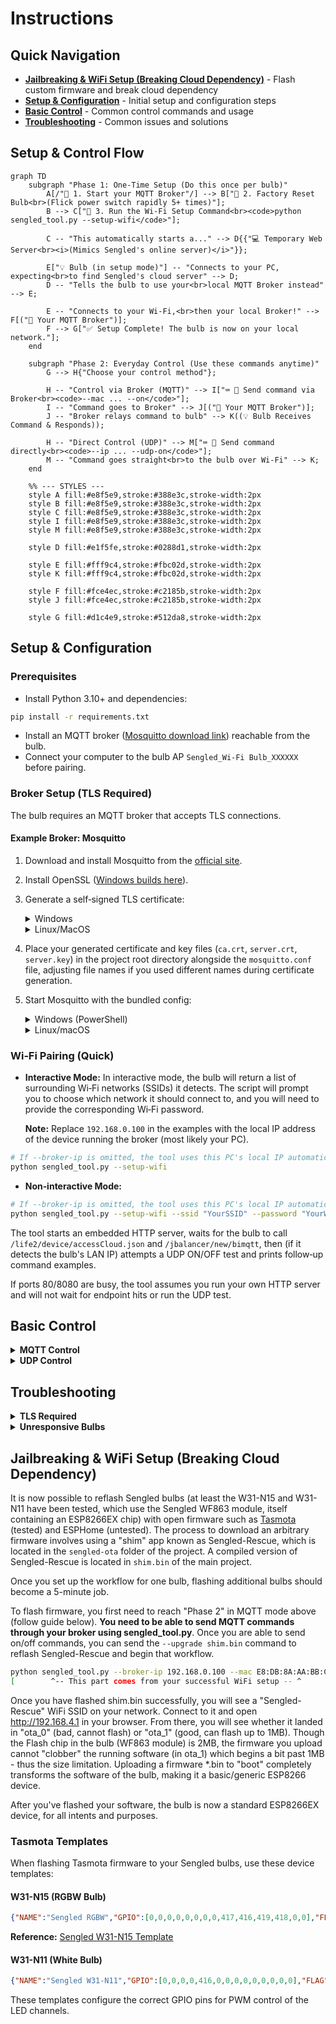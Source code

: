 # Instructions

## Quick Navigation

- **[Jailbreaking & WiFi Setup (Breaking Cloud Dependency)](#jailbreaking--wifi-setup-breaking-cloud-dependency)** - Flash custom firmware and break cloud dependency
- **[Setup & Configuration](#setup--configuration)** - Initial setup and configuration steps
- **[Basic Control](#basic-control)** - Common control commands and usage
- **[Troubleshooting](#troubleshooting)** - Common issues and solutions

## Setup & Control Flow

```mermaid
graph TD
    subgraph "Phase 1: One-Time Setup (Do this once per bulb)"
        A[/"👤 1. Start your MQTT Broker"/] --> B["👤 2. Factory Reset Bulb<br>(Flick power switch rapidly 5+ times)"];
        B --> C["👤 3. Run the Wi-Fi Setup Command<br><code>python sengled_tool.py --setup-wifi</code>"];
        
        C -- "This automatically starts a..." --> D{{"💻 Temporary Web Server<br><i>(Mimics Sengled's online server)</i>"}};
        
        E["💡 Bulb (in setup mode)"] -- "Connects to your PC, expecting<br>to find Sengled's cloud server" --> D;
        D -- "Tells the bulb to use your<br>local MQTT Broker instead" --> E;
        
        E -- "Connects to your Wi-Fi,<br>then your local Broker!" --> F[("📡 Your MQTT Broker")];
        F --> G["✅ Setup Complete! The bulb is now on your local network."];
    end

    subgraph "Phase 2: Everyday Control (Use these commands anytime)"
        G --> H{"Choose your control method"};
        
        H -- "Control via Broker (MQTT)" --> I["⌨️ 👤 Send command via Broker<br><code>--mac ... --on</code>"];
        I -- "Command goes to Broker" --> J[("📡 Your MQTT Broker")];
        J -- "Broker relays command to bulb" --> K((💡 Bulb Receives Command & Responds));

        H -- "Direct Control (UDP)" --> M["⌨️ 👤 Send command directly<br><code>--ip ... --udp-on</code>"];
        M -- "Command goes straight<br>to the bulb over Wi-Fi" --> K;
    end

    %% --- STYLES ---
    style A fill:#e8f5e9,stroke:#388e3c,stroke-width:2px
    style B fill:#e8f5e9,stroke:#388e3c,stroke-width:2px
    style C fill:#e8f5e9,stroke:#388e3c,stroke-width:2px
    style I fill:#e8f5e9,stroke:#388e3c,stroke-width:2px
    style M fill:#e8f5e9,stroke:#388e3c,stroke-width:2px
    
    style D fill:#e1f5fe,stroke:#0288d1,stroke-width:2px

    style E fill:#fff9c4,stroke:#fbc02d,stroke-width:2px
    style K fill:#fff9c4,stroke:#fbc02d,stroke-width:2px

    style F fill:#fce4ec,stroke:#c2185b,stroke-width:2px
    style J fill:#fce4ec,stroke:#c2185b,stroke-width:2px

    style G fill:#d1c4e9,stroke:#512da8,stroke-width:2px
```
## Setup & Configuration

### Prerequisites

* Install Python 3.10+ and dependencies:

```bash
pip install -r requirements.txt
```

* Install an MQTT broker ([Mosquitto download link](https://mosquitto.org/download/)) reachable from the bulb.
* Connect your computer to the bulb AP `Sengled_Wi‑Fi Bulb_XXXXXX` before pairing.

### Broker Setup (TLS Required)

The bulb requires an MQTT broker that accepts TLS connections.

#### Example Broker: Mosquitto

1. Download and install Mosquitto from the [official site](https://mosquitto.org/download/).
2. Install OpenSSL ([Windows builds here](https://slproweb.com/products/Win32OpenSSL.html)).
3. Generate a self‑signed TLS certificate:
    
    <details>
    
    <summary>Windows</summary>
    
    ```bash
    # Create a local CA
    "C:\Program Files\OpenSSL-Win64\bin\openssl.exe" genrsa -out ca.key 2048
    "C:\Program Files\OpenSSL-Win64\bin\openssl.exe" req -x509 -new -key ca.key -days 3650 -out ca.crt -subj "/CN=Local-CA"
    
    # Create server key + CSR (use any descriptive CN, e.g., broker.local)
    "C:\Program Files\OpenSSL-Win64\bin\openssl.exe" genrsa -out server.key 2048
    "C:\Program Files\OpenSSL-Win64\bin\openssl.exe" req -new -key server.key -out server.csr -subj "/CN=broker.local"
    
    # Sign server cert
    "C:\Program Files\OpenSSL-Win64\bin\openssl.exe" x509 -req -in server.csr -CA ca.crt -CAkey ca.key -CAcreateserial -out server.crt -days 3650 -sha256
    ```
    
    </details>
    
    <details>
    
    <summary>Linux/MacOS</summary>
    
    ```bash
    # Create a local CA
    openssl genrsa -out ca.key 2048
    openssl req -x509 -new -key ca.key -days 3650 -out ca.crt -subj "/CN=Local-CA"
    
    # Create server key + CSR (use any descriptive CN, e.g., broker.local)
    openssl genrsa -out server.key 2048
    openssl req -new -key server.key -out server.csr -subj "/CN=broker.local"
    
    # Sign server cert
    openssl x509 -req -in server.csr -CA ca.crt -CAkey ca.key -CAcreateserial -out server.crt -days 3650 -sha256
    ```
    
    </details>

4. Place your generated certificate and key files (`ca.crt`, `server.crt`, `server.key`) in the project root directory alongside the `mosquitto.conf` file, adjusting file names if you used different names during certificate generation.

5. Start Mosquitto with the bundled config:
    
      <details>
    
      <summary>Windows (PowerShell)</summary>
    
      Run the terminal as Administrator and ideally `cd` to the project root first:
    
      ```bash
      "C:\Program Files\mosquitto\mosquitto.exe" -c .\mosquitto.conf -v
      ```
    
      </details>
    
      <details>
    
      <summary>Linux/macOS</summary>
    
      ```bash
      mosquitto -c ./mosquitto.conf -v
      ```
    
      </details>

### Wi‑Fi Pairing (Quick)

* **Interactive Mode:**
  In interactive mode, the bulb will return a list of surrounding Wi‑Fi networks (SSIDs) it detects. The script will prompt you to choose which network it should connect to, and you will need to provide the corresponding Wi‑Fi password.
  
  **Note:** Replace `192.168.0.100` in the examples with the local IP address of the device running the broker (most likely your PC).

```bash
# If --broker-ip is omitted, the tool uses this PC's local IP automatically
python sengled_tool.py --setup-wifi
```

* **Non‑interactive Mode:**

```bash
# If --broker-ip is omitted, the tool uses this PC's local IP automatically
python sengled_tool.py --setup-wifi --ssid "YourSSID" --password "YourWifiPassword"
```

The tool starts an embedded HTTP server, waits for the bulb to call `/life2/device/accessCloud.json` and `/jbalancer/new/bimqtt`, then (if it detects the bulb's LAN IP) attempts a UDP ON/OFF test and prints follow‑up command examples.

If ports 80/8080 are busy, the tool assumes you run your own HTTP server and will not wait for endpoint hits or run the UDP test.

## Basic Control

<details>
<summary><strong>MQTT Control</strong></summary>

```bash
python sengled_tool.py --broker-ip 192.168.0.100 --mac E8:DB:8A:AA:BB:CC --on
python sengled_tool.py --broker-ip 192.168.0.100 --mac E8:DB:8A:AA:BB:CC --off
python sengled_tool.py --broker-ip 192.168.0.100 --mac E8:DB:8A:AA:BB:CC --brightness 50
python sengled_tool.py --broker-ip 192.168.0.100 --mac E8:DB:8A:AA:BB:CC --color 255 0 0
python sengled_tool.py --broker-ip 192.168.0.100 --mac E8:DB:8A:AA:BB:CC --color-temp 65

```

[📋 See full MQTT command reference for more details](references/MQTT_COMMANDS_REFERENCE.md)
</details>

<details>
<summary><strong>UDP Control</strong></summary>

```bash
python sengled_tool.py --ip 192.168.0.247 --udp-on
python sengled_tool.py --ip 192.168.0.247 --udp-off
python sengled_tool.py --ip 192.168.0.247 --udp-brightness 50
```

[📋 See full UDP command reference for more details](references/UDP_COMMANDS_REFERENCE.md)
</details>

## Troubleshooting

<details>
<summary><strong>TLS Required</strong></summary>

The bulb requires an MQTT broker that accepts TLS connections. Use self‑signed certificates if necessary (see [Broker Setup](#broker-setup-tls-required) above for certificate generation instructions).

</details>

<details>
<summary><strong>Unresponsive Bulbs</strong></summary>

This commonly happens after a power loss when the bulb needs to re‑query the HTTP endpoints to get MQTT broker settings.

1) Start the local HTTP setup server so the bulb can fetch MQTT settings (use `--broker-ip` to force a specific broker IP — most likely your PC or wherever your broker is running; on Windows run terminal as Administrator):

```bash
python sengled_local_server.py
```

2) Power‑cycle the bulb (turn off and on)

3) Watch the server logs for a hit to `/jbalancer/new/bimqtt` returning `host: <broker-ip>, port: 1883`

4) Once seen, both UDP and MQTT control should resume

If still stuck:

- Factory reset options:
  - Hardware: rapidly toggle power 5 times until the bulb flashes and broadcasts `Sengled_Wi‑Fi Bulb_XXXXXX`.
  - Software: if the bulb is online on your broker (if only UDP doesn't work), you can send a reset:

```bash
python sengled_tool.py --broker-ip 192.168.0.100 --mac E8:DB:8A:AA:BB:CC --reset
```

- Ensure broker is running (Windows example — run terminal as Administrator and ideally `cd` to the project root first):

```bash
"C:\Program Files\mosquitto\mosquitto.exe" -c .\mosquitto.conf -v
```

**Note:** The server defaults to your PC's local IP; use `--broker-ip` if your broker is on another device or for troubleshooting.

</details>

## Jailbreaking & WiFi Setup (Breaking Cloud Dependency)

It is now possible to reflash Sengled bulbs (at least the W31-N15 and W31-N11 have been tested, which use the Sengled WF863 module, itself containing an ESP8266EX chip) with open firmware such as [Tasmota](https://tasmota.github.io/) (tested) and ESPHome (untested). The process to download an arbitrary firmware involves using a "shim" app known as Sengled-Rescue, which is located in the `sengled-ota` folder of the project. A compiled version of Sengled-Rescue is located in `shim.bin` of the main project.

Once you set up the workflow for one bulb, flashing additional bulbs should become a 5-minute job.

To flash firmware, you first need to reach "Phase 2" in MQTT mode above (follow guide below). **You need to be able to send MQTT commands through your broker using sengled_tool.py**. Once you are able to send on/off commands, you can send the `--upgrade shim.bin` command to reflash Sengled-Rescue and begin that workflow.

```bash
python sengled_tool.py --broker-ip 192.168.0.100 --mac E8:DB:8A:AA:BB:CC --upgrade "shim.bin"
[        ^-- This part comes from your successful WiFi setup -- ^      ] [^- Upgrade command]
```

Once you have flashed shim.bin successfully, you will see a "Sengled-Rescue" WiFi SSID on your network. Connect to it and open http://192.168.4.1 in your browser. From there, you will see whether it landed in "ota_0" (bad, cannot flash) or "ota_1" (good, can flash up to 1MB). Though the Flash chip in the bulb (WF863 module) is 2MB, the firmware you upload cannot "clobber" the running software (in ota_1) which begins a bit past 1MB - thus the size limitation. Uploading a firmware *.bin to "boot" completely transforms the software of the bulb, making it a basic/generic ESP8266 device.

After you've flashed your software, the bulb is now a standard ESP8266EX device, for all intents and purposes.

### Tasmota Templates

When flashing Tasmota firmware to your Sengled bulbs, use these device templates:

#### W31-N15 (RGBW Bulb)
```json
{"NAME":"Sengled RGBW","GPIO":[0,0,0,0,0,0,0,0,417,416,419,418,0,0],"FLAG":0,"BASE":18}
```

**Reference:** [Sengled W31-N15 Template](https://templates.blakadder.com/sengled_W31-N15.html)

#### W31-N11 (White Bulb)  
```json
{"NAME":"Sengled W31-N11","GPIO":[0,0,0,0,416,0,0,0,0,0,0,0,0,0],"FLAG":0,"BASE":18}
```

These templates configure the correct GPIO pins for PWM control of the LED channels.
